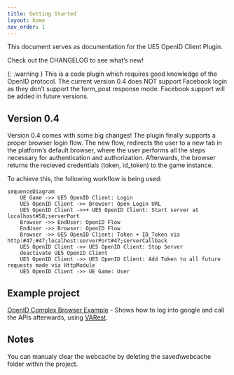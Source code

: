 ```yaml
---
title: Getting Started
layout: home
nav_order: 1
---
```


This document serves as documentation for the UE5 OpenID Client Plugin.

Check out the CHANGELOG to see what’s new!

{: .warning }
This is a code plugin which requires good knowledge of the OpenID protocol. The current version 0.4 does NOT support Facebook login as they don’t support the form_post response mode. Facebook support will be added in future versions.

## Version 0.4
Version 0.4 comes with some big changes! The plugin finally supports a proper browser login flow. The new flow, redirects the user to a new tab in the platform’s default browser, where the user performs all the steps necessary for authentication and authorization. Afterwards, the browser returns the recieved credentials (token, id_token) to the game instance.

To achieve this, the following workflow is being used:
```mermaid
sequenceDiagram
    UE Game ->> UE5 OpenID Client: Login
    UE5 OpenID Client ->> Browser: Open Login URL
    UE5 OpenID Client ->>+ UE5 OpenID Client: Start server at localhost#58;serverPort
    Browser ->> EndUser: OpenID Flow
    EndUser ->> Browser: OpenID Flow
    Browser ->> UE5 OpenID Client: Token + ID_Token via http:#47;#47;localhost:serverPort#47;serverCallback
    UE5 OpenID Client ->> UE5 OpenID Client: Stop Server
    deactivate UE5 OpenID Client
    UE5 OpenID Client ->> UE5 OpenID Client: Add Token to all future requests made via HttpModule
    UE5 OpenID Client ->> UE Game: User
```

## Example project
  [OpenID Complex Browser Example](https://github.com/taigi100/OpenID_Complex_Browser_Example)  - Shows how to log into google and call the APIs afterwards, using [VARest](https://www.unrealengine.com/marketplace/en-US/product/varest-plugin).

## Notes
You can manualy clear the webcache by deleting the saved\webcache folder within the project.